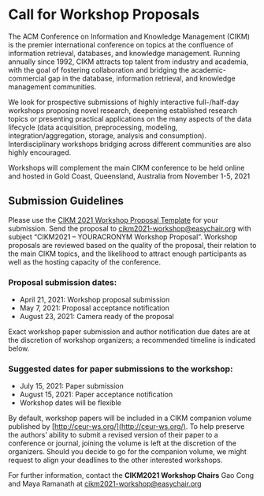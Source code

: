 
# Call for Workshop Proposals

The ACM Conference on Information and Knowledge Management (CIKM) is the premier international conference on topics at the confluence of information retrieval, databases, and knowledge management. Running annually since 1992, CIKM attracts top talent from industry and academia, with the goal of fostering collaboration and bridging the academic-commercial gap in the database, information retrieval, and knowledge management communities.

We look for prospective submissions of highly interactive full-/half-day workshops proposing novel research, deepening established research topics or presenting practical applications on the many aspects of the data lifecycle (data acquisition, preprocessing, modeling, integration/aggregation, storage, analysis and consumption). Interdisciplinary workshops bridging across different communities are also highly encouraged.

Workshops will complement the main CIKM conference to be held online and hosted in Gold Coast, Queensland, Australia from November 1-5, 2021

## Submission Guidelines

Please use the [CIKM 2021 Workshop Proposal Template](https://drive.google.com/file/d/1kRT7vM6qrqNh8vmt1uB_p9OSgcGLbJQJ/view?usp=sharing) for your submission. Send the proposal to [cikm2021-workshop@easychair.org](mailto:cikm2021-workshop@easychair.org) with subject “CIKM2021 – YOURACRONYM Workshop Proposal”.  Workshop proposals are reviewed based on the quality of the proposal, their relation to the main CIKM topics, and the likelihood to attract enough participants as well as the hosting capacity of the conference.

### Proposal submission dates:

 - April 21, 2021:  Workshop proposal submission
 - May 7, 2021: Proposal acceptance notification
 - August 23, 2021: Camera ready of the proposal

Exact workshop paper submission and author notification due dates are at the discretion of workshop organizers; a recommended timeline is indicated below.

### Suggested dates for paper submissions to the workshop:

 - July 15, 2021: Paper submission
 - August 15, 2021: Paper acceptance notification
 - Workshop dates will be flexible

By default, workshop papers will be included in a CIKM companion volume published by [http://ceur-ws.org/](http://ceur-ws.org/). To help preserve the authors’ ability to submit a revised version of their paper to a conference or journal, joining the volume is left at the discretion of the organizers. Should you decide to go for the companion volume, we might request to align your deadlines to the other interested workshops.

For further information, contact the **CIKM2021 Workshop Chairs** Gao Cong and Maya Ramanath at [cikm2021-workshop@easychair.org](mailto:cikm2021-workshop@easychair.org)
 


